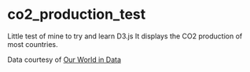 # co2_production_test
Little test of mine to try and learn D3.js
It displays the CO2 production of most countries.

Data courtesy of [Our World in Data](https://github.com/owid/co2-data)
